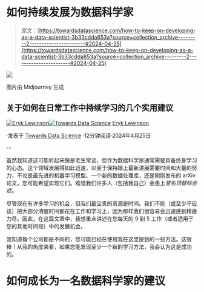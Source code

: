 # 如何持续发展为数据科学家

> 原文：[https://towardsdatascience.com/how-to-keep-on-developing-as-a-data-scientist-3b33cdda853a?source=collection_archive---------2-----------------------#2024-04-25](https://towardsdatascience.com/how-to-keep-on-developing-as-a-data-scientist-3b33cdda853a?source=collection_archive---------2-----------------------#2024-04-25)

![](../Images/161647a502459e32814d6c9f4d6ae58c.png)

图片由 Midjourney 生成

## 关于如何在日常工作中持续学习的几个实用建议

[](https://eryk-lewinson.medium.com/?source=post_page---byline--3b33cdda853a--------------------------------)[![Eryk Lewinson](../Images/56e09e19c0bbfecc582da58761d15078.png)](https://eryk-lewinson.medium.com/?source=post_page---byline--3b33cdda853a--------------------------------)[](https://towardsdatascience.com/?source=post_page---byline--3b33cdda853a--------------------------------)[![Towards Data Science](../Images/a6ff2676ffcc0c7aad8aaf1d79379785.png)](https://towardsdatascience.com/?source=post_page---byline--3b33cdda853a--------------------------------) [Eryk Lewinson](https://eryk-lewinson.medium.com/?source=post_page---byline--3b33cdda853a--------------------------------)

·发表于 [Towards Data Science](https://towardsdatascience.com/?source=post_page---byline--3b33cdda853a--------------------------------) ·12分钟阅读·2024年4月25日

--

虽然我知道这可能听起来像是老生常谈，但作为数据科学家通常需要具备终身学习的心态。这个领域发展得如此迅速，以至于保持跟上最新进展需要时间和大量的努力，不论是最先进的机器学习模型、一个新的数据处理库，还是刚刚发布的 arXiv 论文，您可能希望实现它们。难怪我们许多人（包括我自己）会患上*冒名顶替综合症*。

尽管现在有许多学习的机会，但我们最宝贵的资源是时间。我们不能（或至少不应该）把大部分清醒时间都花在工作和学习上，因为那样我们很容易会迅速感到精疲力尽。因此，在这篇文章中，我想重点讲述在您每天的 9 到 5 工作（或者适用于您的其他时间段）中的发展机会。

我知道每个公司都是不同的，您可能已经在使用我在这里提到的一些方法。这很棒！从我的角度来看，如果您能发现至少一个新的学习方法，我会认为这是成功的。

# 如何成长为一名数据科学家的建议

